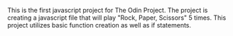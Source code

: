 This is the first javascript project for The Odin Project. The project is creating a javascript file that will play "Rock, Paper, Scissors" 5 times. This project utilizes basic function creation as well as if statements.